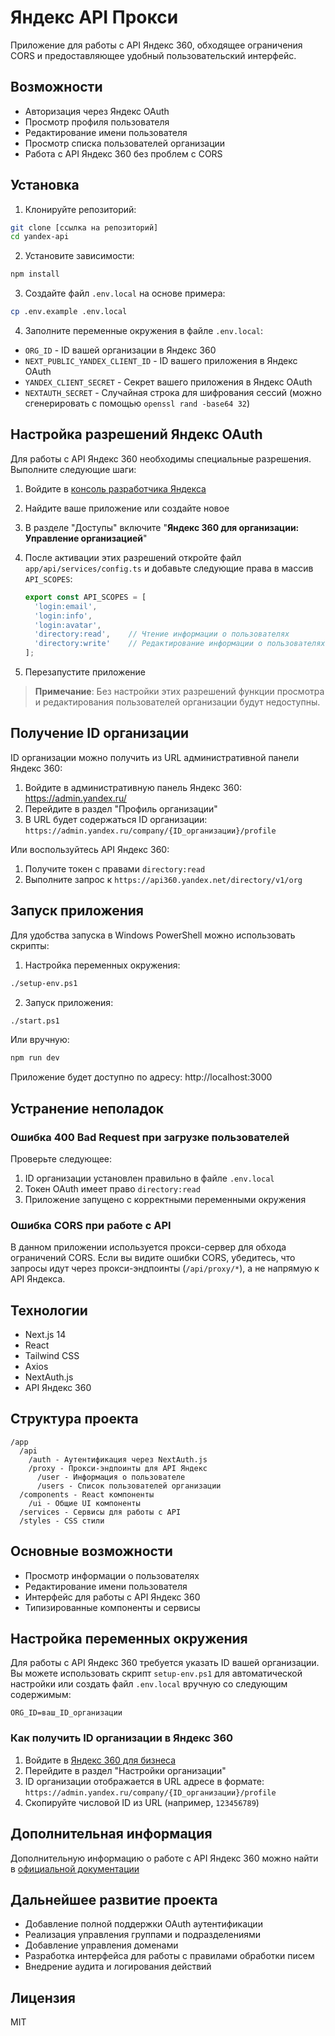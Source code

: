 # Яндекс API Прокси

Приложение для работы с API Яндекс 360, обходящее ограничения CORS и предоставляющее удобный пользовательский интерфейс.

## Возможности

- Авторизация через Яндекс OAuth
- Просмотр профиля пользователя
- Редактирование имени пользователя
- Просмотр списка пользователей организации
- Работа с API Яндекс 360 без проблем с CORS

## Установка

1. Клонируйте репозиторий:

```bash
git clone [ссылка на репозиторий]
cd yandex-api
```

2. Установите зависимости:

```bash
npm install
```

3. Создайте файл `.env.local` на основе примера:

```bash
cp .env.example .env.local
```

4. Заполните переменные окружения в файле `.env.local`:

- `ORG_ID` - ID вашей организации в Яндекс 360
- `NEXT_PUBLIC_YANDEX_CLIENT_ID` - ID вашего приложения в Яндекс OAuth
- `YANDEX_CLIENT_SECRET` - Секрет вашего приложения в Яндекс OAuth
- `NEXTAUTH_SECRET` - Случайная строка для шифрования сессий (можно сгенерировать с помощью `openssl rand -base64 32`)

## Настройка разрешений Яндекс OAuth

Для работы с API Яндекс 360 необходимы специальные разрешения. Выполните следующие шаги:

1. Войдите в [консоль разработчика Яндекса](https://oauth.yandex.ru/)
2. Найдите ваше приложение или создайте новое
3. В разделе "Доступы" включите "**Яндекс 360 для организации: Управление организацией**"
4. После активации этих разрешений откройте файл `app/api/services/config.ts` и добавьте следующие права в массив `API_SCOPES`:
   
   ```typescript
   export const API_SCOPES = [
     'login:email',
     'login:info',
     'login:avatar',
     'directory:read',    // Чтение информации о пользователях
     'directory:write'    // Редактирование информации о пользователях
   ];
   ```

5. Перезапустите приложение

> **Примечание**: Без настройки этих разрешений функции просмотра и редактирования пользователей организации будут недоступны.

## Получение ID организации

ID организации можно получить из URL административной панели Яндекс 360:

1. Войдите в административную панель Яндекс 360: https://admin.yandex.ru/
2. Перейдите в раздел "Профиль организации"
3. В URL будет содержаться ID организации: `https://admin.yandex.ru/company/{ID_организации}/profile`

Или воспользуйтесь API Яндекс 360:

1. Получите токен с правами `directory:read`
2. Выполните запрос к `https://api360.yandex.net/directory/v1/org`

## Запуск приложения

Для удобства запуска в Windows PowerShell можно использовать скрипты:

1. Настройка переменных окружения:

```bash
./setup-env.ps1
```

2. Запуск приложения:

```bash
./start.ps1
```

Или вручную:

```bash
npm run dev
```

Приложение будет доступно по адресу: http://localhost:3000

## Устранение неполадок

### Ошибка 400 Bad Request при загрузке пользователей

Проверьте следующее:

1. ID организации установлен правильно в файле `.env.local`
2. Токен OAuth имеет право `directory:read`
3. Приложение запущено с корректными переменными окружения

### Ошибка CORS при работе с API

В данном приложении используется прокси-сервер для обхода ограничений CORS. Если вы видите ошибки CORS, убедитесь, что запросы идут через прокси-эндпоинты (`/api/proxy/*`), а не напрямую к API Яндекса.

## Технологии

- Next.js 14
- React
- Tailwind CSS
- Axios
- NextAuth.js
- API Яндекс 360

## Структура проекта

```
/app
  /api
    /auth - Аутентификация через NextAuth.js
    /proxy - Прокси-эндпоинты для API Яндекс
      /user - Информация о пользователе
      /users - Список пользователей организации
  /components - React компоненты
    /ui - Общие UI компоненты
  /services - Сервисы для работы с API
  /styles - CSS стили
```

## Основные возможности

- Просмотр информации о пользователях
- Редактирование имени пользователя
- Интерфейс для работы с API Яндекс 360
- Типизированные компоненты и сервисы

## Настройка переменных окружения

Для работы с API Яндекс 360 требуется указать ID вашей организации. Вы можете использовать скрипт `setup-env.ps1` для автоматической настройки или создать файл `.env.local` вручную со следующим содержимым:

```
ORG_ID=ваш_ID_организации
```

### Как получить ID организации в Яндекс 360

1. Войдите в [Яндекс 360 для бизнеса](https://admin.yandex.ru/)
2. Перейдите в раздел "Настройки организации"
3. ID организации отображается в URL адресе в формате:
   `https://admin.yandex.ru/company/{ID_организации}/profile`
4. Скопируйте числовой ID из URL (например, `123456789`)

## Дополнительная информация

Дополнительную информацию о работе с API Яндекс 360 можно найти в [официальной документации](https://yandex.ru/dev/api360/doc/ru/)

## Дальнейшее развитие проекта

- Добавление полной поддержки OAuth аутентификации
- Реализация управления группами и подразделениями
- Добавление управления доменами
- Разработка интерфейса для работы с правилами обработки писем
- Внедрение аудита и логирования действий

## Лицензия

MIT
